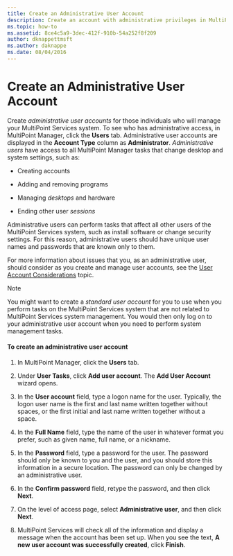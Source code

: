 ```yaml
---
title: Create an Administrative User Account
description: Create an account with administrative privileges in MultiPoint Services
ms.topic: how-to
ms.assetid: 8ce4c5a9-3dec-412f-910b-54a252f8f209
author: dknappettmsft
ms.author: daknappe
ms.date: 08/04/2016
---
```

# Create an Administrative User Account
Create *administrative user accounts* for those individuals who will manage your MultiPoint Services system. To see who has administrative access, in MultiPoint Manager, click the **Users** tab. Administrative user accounts are displayed in the **Account Type** column as **Administrator**. *Administrative users* have access to all MultiPoint Manager tasks that change desktop and system settings, such as:

-   Creating accounts

-   Adding and removing programs

-   Managing *desktops* and hardware

-   Ending other user *sessions*

Administrative users can perform tasks that affect all other users of the MultiPoint Services system, such as install software or change security settings. For this reason, administrative users should have unique user names and passwords that are known only to them.

For more information about issues that you, as an administrative user, should consider as you create and manage user accounts, see the [User Account Considerations](User-Account-Considerations.md) topic.

> [!NOTE]
> You might want to create a *standard user account* for you to use when you perform tasks on the MultiPoint Services system that are not related to MultiPoint Services system management. You would then only log on to your administrative user account when you need to perform system management tasks.

#### To create an administrative user account

1.  In MultiPoint Manager, click the **Users** tab.

2.  Under **User Tasks**, click **Add user account**. The **Add User Account** wizard opens.

3.  In the **User account** field, type a logon name for the user. Typically, the logon user name is the first and last name written together without spaces, or the first initial and last name written together without a space.

4.  In the **Full Name** field, type the name of the user in whatever format you prefer, such as given name, full name, or a nickname.

5.  In the **Password** field, type a password for the user. The password should only be known to you and the user, and you should store this information in a secure location. The password can only be changed by an administrative user.

6.  In the **Confirm password** field, retype the password, and then click **Next**.

7.  On the level of access page, select **Administrative user**, and then click **Next**.

8.  MultiPoint Services will check all of the information and display a message when the account has been set up. When you see the text, **A new user account was successfully created**, click **Finish**.
